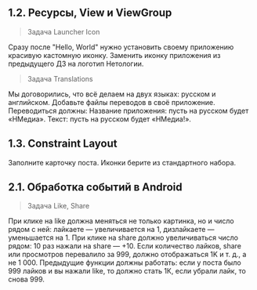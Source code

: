 ## 1.2. Ресурсы, View и ViewGroup

>Задача Launcher Icon

Сразу после "Hello, World" нужно установить своему приложению красивую кастомную иконку.
Заменить иконку  приложения из предыдущего ДЗ на логотип Нетологии.

>Задача Translations

Мы договорились, что всё делаем на двух языках: русском и английском.
Добавьте файлы переводов в своё приложение.
Переводиться должны:
Название приложения: пусть на русском будет «НМедиа».
Текст: пусть на русском будет «НМедиа!».

## 1.3. Constraint Layout

Заполните карточку поста. Иконки берите из стандартного набора.

## 2.1. Обработка событий в Android

>Задача Like, Share

При клике на like должна меняться не только картинка, но и число рядом с ней: лайкаете — увеличивается на 1, дизлайкаете — уменьшается на 1.
При клике на share должно увеличиваться число рядом: 10 раз нажали на share — +10.
Если количество лайков, share или просмотров перевалило за 999, должно отображаться 1K и т. д., а не 1 000. Предыдущие функции должны работать: если у поста было 999 лайков и вы нажали like, то должно стать 1К, если убрали лайк, то снова 999.
